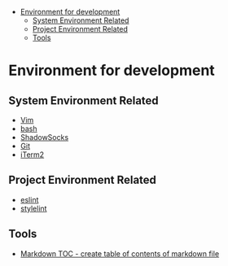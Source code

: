 

<!-- toc -->

- [Environment for development](#environment-for-development)
  * [System Environment Related](#system-environment-related)
  * [Project Environment Related](#project-environment-related)
  * [Tools](#tools)

<!-- tocstop -->

# Environment for development


## System Environment Related
- [Vim](https://github.com/deju/development-environment/blob/master/vim.md)
- [bash](https://github.com/deju/development-environment/blob/master/bash.md)
- [ShadowSocks](https://github.com/deju/development-environment/blob/master/ss.md)
- [Git](https://github.com/deju/development-environment/blob/master/git.md)
- [iTerm2](https://github.com/deju/development-environment/blob/master/iterm2.md)

##  Project Environment Related
- [eslint](https://github.com/deju/development-environment/blob/master/eslint.md)
- [stylelint](https://github.com/deju/development-environment/blob/master/stylelint.md)

## Tools
- [Markdown TOC - create table of contents of markdown file](https://github.com/jonschlinkert/markdown-toc)
